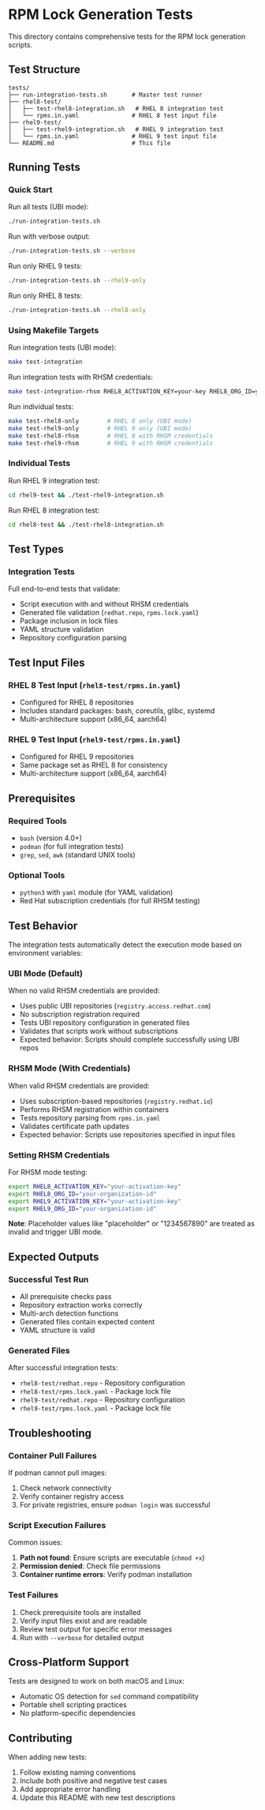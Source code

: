 # RPM Lock Generation Tests

This directory contains comprehensive tests for the RPM lock generation scripts.

## Test Structure

```
tests/
├── run-integration-tests.sh       # Master test runner
├── rhel8-test/
│   ├── test-rhel8-integration.sh   # RHEL 8 integration test
│   └── rpms.in.yaml               # RHEL 8 test input file
├── rhel9-test/
│   ├── test-rhel9-integration.sh   # RHEL 9 integration test
│   └── rpms.in.yaml               # RHEL 9 test input file
└── README.md                      # This file
```

## Running Tests

### Quick Start

Run all tests (UBI mode):
```bash
./run-integration-tests.sh
```

Run with verbose output:
```bash
./run-integration-tests.sh --verbose
```

Run only RHEL 9 tests:
```bash
./run-integration-tests.sh --rhel9-only
```

Run only RHEL 8 tests:
```bash
./run-integration-tests.sh --rhel8-only
```

### Using Makefile Targets

Run integration tests (UBI mode):
```bash
make test-integration
```

Run integration tests with RHSM credentials:
```bash
make test-integration-rhsm RHEL8_ACTIVATION_KEY=your-key RHEL8_ORG_ID=your-org RHEL9_ACTIVATION_KEY=your-key RHEL9_ORG_ID=your-org
```

Run individual tests:
```bash
make test-rhel8-only        # RHEL 8 only (UBI mode)
make test-rhel9-only        # RHEL 9 only (UBI mode)
make test-rhel8-rhsm        # RHEL 8 with RHSM credentials
make test-rhel9-rhsm        # RHEL 9 with RHSM credentials
```

### Individual Tests

Run RHEL 9 integration test:
```bash
cd rhel9-test && ./test-rhel9-integration.sh
```

Run RHEL 8 integration test:
```bash
cd rhel8-test && ./test-rhel8-integration.sh
```

## Test Types

### Integration Tests

Full end-to-end tests that validate:
- Script execution with and without RHSM credentials
- Generated file validation (`redhat.repo`, `rpms.lock.yaml`)
- Package inclusion in lock files
- YAML structure validation
- Repository configuration parsing

## Test Input Files

### RHEL 8 Test Input (`rhel8-test/rpms.in.yaml`)
- Configured for RHEL 8 repositories
- Includes standard packages: bash, coreutils, glibc, systemd
- Multi-architecture support (x86_64, aarch64)

### RHEL 9 Test Input (`rhel9-test/rpms.in.yaml`)
- Configured for RHEL 9 repositories
- Same package set as RHEL 8 for consistency
- Multi-architecture support (x86_64, aarch64)

## Prerequisites

### Required Tools
- `bash` (version 4.0+)
- `podman` (for full integration tests)
- `grep`, `sed`, `awk` (standard UNIX tools)

### Optional Tools
- `python3` with `yaml` module (for YAML validation)
- Red Hat subscription credentials (for full RHSM testing)

## Test Behavior

The integration tests automatically detect the execution mode based on environment variables:

### UBI Mode (Default)
When no valid RHSM credentials are provided:
- Uses public UBI repositories (`registry.access.redhat.com`)
- No subscription registration required
- Tests UBI repository configuration in generated files
- Validates that scripts work without subscriptions
- Expected behavior: Scripts should complete successfully using UBI repos

### RHSM Mode (With Credentials)
When valid RHSM credentials are provided:
- Uses subscription-based repositories (`registry.redhat.io`)
- Performs RHSM registration within containers
- Tests repository parsing from `rpms.in.yaml`
- Validates certificate path updates
- Expected behavior: Scripts use repositories specified in input files

### Setting RHSM Credentials
For RHSM mode testing:
```bash
export RHEL8_ACTIVATION_KEY="your-activation-key"
export RHEL8_ORG_ID="your-organization-id"
export RHEL9_ACTIVATION_KEY="your-activation-key"
export RHEL9_ORG_ID="your-organization-id"
```

**Note**: Placeholder values like "placeholder" or "1234567890" are treated as invalid and trigger UBI mode.

## Expected Outputs

### Successful Test Run
- All prerequisite checks pass
- Repository extraction works correctly
- Multi-arch detection functions
- Generated files contain expected content
- YAML structure is valid

### Generated Files
After successful integration tests:
- `rhel8-test/redhat.repo` - Repository configuration
- `rhel8-test/rpms.lock.yaml` - Package lock file
- `rhel9-test/redhat.repo` - Repository configuration
- `rhel9-test/rpms.lock.yaml` - Package lock file

## Troubleshooting

### Container Pull Failures
If podman cannot pull images:
1. Check network connectivity
2. Verify container registry access
3. For private registries, ensure `podman login` was successful

### Script Execution Failures
Common issues:
1. **Path not found**: Ensure scripts are executable (`chmod +x`)
2. **Permission denied**: Check file permissions
3. **Container runtime errors**: Verify podman installation

### Test Failures
1. Check prerequisite tools are installed
2. Verify input files exist and are readable
3. Review test output for specific error messages
4. Run with `--verbose` for detailed output

## Cross-Platform Support

Tests are designed to work on both macOS and Linux:
- Automatic OS detection for `sed` command compatibility
- Portable shell scripting practices
- No platform-specific dependencies

## Contributing

When adding new tests:
1. Follow existing naming conventions
2. Include both positive and negative test cases
3. Add appropriate error handling
4. Update this README with new test descriptions
